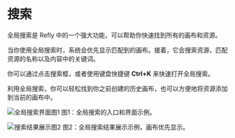 # 搜索

全局搜索是 Refly 中的一个强大功能，可以帮助你快速找到所有的画布和资源。

当你使用全局搜索时，系统会优先显示匹配到的画布。接着，它会搜索资源，匹配资源的名称以及内容中的关键词。

你可以通过点击搜索框，或者使用键盘快捷键 **Ctrl+K** 来快速打开全局搜索。

利用全局搜索，你可以轻松找到你之前创建的历史画布，也可以方便地将资源添加到当前的画布中。

![全局搜索界面图1](/images/2025-04-27-00-15-33.png)
图1：全局搜索的入口和界面示例。

![搜索结果展示图2](/images/2025-04-27-00-15-46.png)
图2：全局搜索结果展示示例，画布优先显示。